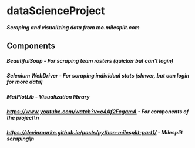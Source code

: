 # dataScienceProject
##### Scraping and visualizing data from mo.milesplit.com

## Components
##### BeautifulSoup - For scraping team rosters (quicker but can't login)
##### Selenium WebDriver - For scraping individual stats (slower, but can login for more data)
##### MatPlotLib - Visualization library

##### https://www.youtube.com/watch?v=c4Af2FcgamA - For components of the project\n
##### https://devinrourke.github.io/posts/python-milesplit-part1/ - Milesplit scraping\n
